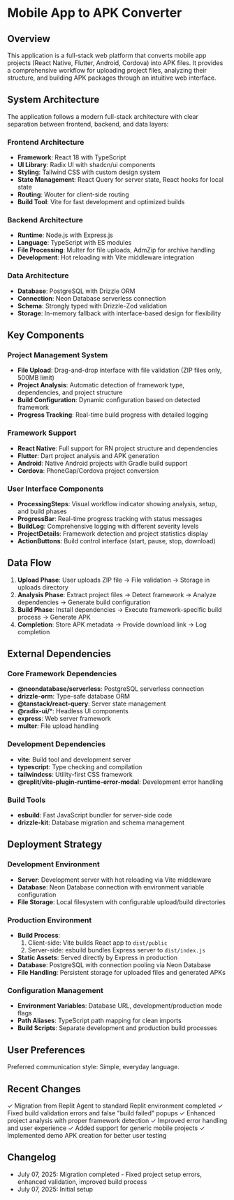 # Mobile App to APK Converter

## Overview

This application is a full-stack web platform that converts mobile app projects (React Native, Flutter, Android, Cordova) into APK files. It provides a comprehensive workflow for uploading project files, analyzing their structure, and building APK packages through an intuitive web interface.

## System Architecture

The application follows a modern full-stack architecture with clear separation between frontend, backend, and data layers:

### Frontend Architecture
- **Framework**: React 18 with TypeScript
- **UI Library**: Radix UI with shadcn/ui components
- **Styling**: Tailwind CSS with custom design system
- **State Management**: React Query for server state, React hooks for local state
- **Routing**: Wouter for client-side routing
- **Build Tool**: Vite for fast development and optimized builds

### Backend Architecture
- **Runtime**: Node.js with Express.js
- **Language**: TypeScript with ES modules
- **File Processing**: Multer for file uploads, AdmZip for archive handling
- **Development**: Hot reloading with Vite middleware integration

### Data Architecture
- **Database**: PostgreSQL with Drizzle ORM
- **Connection**: Neon Database serverless connection
- **Schema**: Strongly typed with Drizzle-Zod validation
- **Storage**: In-memory fallback with interface-based design for flexibility

## Key Components

### Project Management System
- **File Upload**: Drag-and-drop interface with file validation (ZIP files only, 500MB limit)
- **Project Analysis**: Automatic detection of framework type, dependencies, and project structure
- **Build Configuration**: Dynamic configuration based on detected framework
- **Progress Tracking**: Real-time build progress with detailed logging

### Framework Support
- **React Native**: Full support for RN project structure and dependencies
- **Flutter**: Dart project analysis and APK generation
- **Android**: Native Android projects with Gradle build support
- **Cordova**: PhoneGap/Cordova project conversion

### User Interface Components
- **ProcessingSteps**: Visual workflow indicator showing analysis, setup, and build phases
- **ProgressBar**: Real-time progress tracking with status messages
- **BuildLog**: Comprehensive logging with different severity levels
- **ProjectDetails**: Framework detection and project statistics display
- **ActionButtons**: Build control interface (start, pause, stop, download)

## Data Flow

1. **Upload Phase**: User uploads ZIP file → File validation → Storage in uploads directory
2. **Analysis Phase**: Extract project files → Detect framework → Analyze dependencies → Generate build configuration
3. **Build Phase**: Install dependencies → Execute framework-specific build process → Generate APK
4. **Completion**: Store APK metadata → Provide download link → Log completion

## External Dependencies

### Core Framework Dependencies
- **@neondatabase/serverless**: PostgreSQL serverless connection
- **drizzle-orm**: Type-safe database ORM
- **@tanstack/react-query**: Server state management
- **@radix-ui/***: Headless UI components
- **express**: Web server framework
- **multer**: File upload handling

### Development Dependencies
- **vite**: Build tool and development server
- **typescript**: Type checking and compilation
- **tailwindcss**: Utility-first CSS framework
- **@replit/vite-plugin-runtime-error-modal**: Development error handling

### Build Tools
- **esbuild**: Fast JavaScript bundler for server-side code
- **drizzle-kit**: Database migration and schema management

## Deployment Strategy

### Development Environment
- **Server**: Development server with hot reloading via Vite middleware
- **Database**: Neon Database connection with environment variable configuration
- **File Storage**: Local filesystem with configurable upload/build directories

### Production Environment
- **Build Process**: 
  1. Client-side: Vite builds React app to `dist/public`
  2. Server-side: esbuild bundles Express server to `dist/index.js`
- **Static Assets**: Served directly by Express in production
- **Database**: PostgreSQL with connection pooling via Neon Database
- **File Handling**: Persistent storage for uploaded files and generated APKs

### Configuration Management
- **Environment Variables**: Database URL, development/production mode flags
- **Path Aliases**: TypeScript path mapping for clean imports
- **Build Scripts**: Separate development and production build processes

## User Preferences

Preferred communication style: Simple, everyday language.

## Recent Changes

✓ Migration from Replit Agent to standard Replit environment completed
✓ Fixed build validation errors and false "build failed" popups
✓ Enhanced project analysis with proper framework detection
✓ Improved error handling and user experience
✓ Added support for generic mobile projects
✓ Implemented demo APK creation for better user testing

## Changelog

- July 07, 2025: Migration completed - Fixed project setup errors, enhanced validation, improved build process
- July 07, 2025: Initial setup